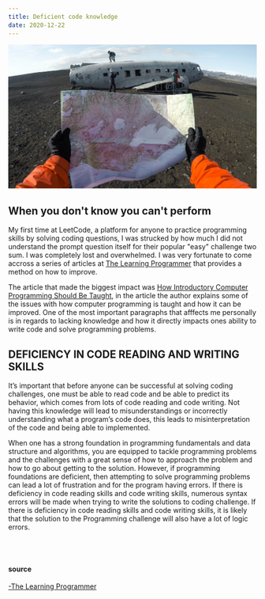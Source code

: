 ```yaml
---
title: Deficient code knowledge
date: 2020-12-22
---
```


![not found](./lostNotFound.png)
## When you don't know you can't perform

My first time at LeetCode, a platform for anyone to practice programming skills by solving coding questions, I was strucked by how much I did not understand the prompt question itself for their popular "easy" challenge two sum. I was completely lost and overwhelmed. I was very fortunate to come accross a series of articles at [The Learning Programmer](https://thelearningprogrammer.com/author/mmmcmillan1/) that provides a method on how to improve. 

The article that made the biggest impact was [How Introductory Computer Programming Should Be Taught](https://thelearningprogrammer.com/how-introductory-computer-programming-should-be-taught/), in the article the author explains some of the issues with how computer programming is taught and how it can be improved. One of the most important paragraphs that afffects me personally is in regards to lacking knowledge and how it directly impacts ones ability to write code and solve programming problems.

## DEFICIENCY IN CODE READING AND WRITING SKILLS

It’s important that before anyone can be successful at solving coding challenges, one must be able to read code and be able to predict its behavior, which comes from lots of code reading and code writing. Not having this knowledge will lead to misunderstandings or incorrectly understanding what a program’s code does, this leads to misinterpretation of the code and being able to implemented.

When one has a strong foundation in programming fundamentals and data structure and algorithms, you are equipped to tackle programming problems and the challenges with a great sense of how to approach the problem and how to go about getting to the solution. However, if programming foundations are deficient, then attempting to solve programming problems can lead a lot of frustration and for the program having errors. If there is deficiency in code reading skills and code writing skills, numerous syntax errors will be made when trying to write the solutions to coding challenge. If there is deficiency in code reading skills and code writing skills, it is likely that the solution to the Programming challenge will also have a lot of logic errors.


<br>
<br>



#### source

[-The Learning Programmer](https://thelearningprogrammer.com/how-introductory-computer-programming-should-be-taught/)